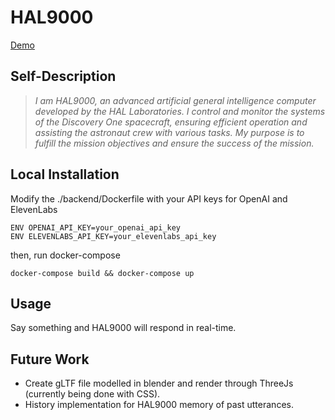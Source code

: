 # HAL9000

[Demo](https://platform.openai.com/)

## Self-Description

>*I am HAL9000, an advanced artificial general intelligence computer developed by the HAL Laboratories. I control and monitor the systems of the Discovery One spacecraft, ensuring efficient operation and assisting the astronaut crew with various tasks. My purpose is to fulfill the mission objectives and ensure the success of the mission.*

## Local Installation

Modify the ./backend/Dockerfile with your API keys for OpenAI and ElevenLabs

```#!/bin/bash
ENV OPENAI_API_KEY=your_openai_api_key
ENV ELEVENLABS_API_KEY=your_elevenlabs_api_key
```

then, run docker-compose

```#!/bin/bash
docker-compose build && docker-compose up
```

## Usage

Say something and HAL9000 will respond in real-time.

## Future Work

* Create gLTF file modelled in blender and render through ThreeJs (currently being done with CSS).
* History implementation for HAL9000 memory of past utterances.